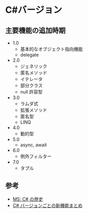 # C#バージョン

## 主要機能の追加時期

- 1.0
  - 基本的なオブジェクト指向機能
  - delegate
- 2.0
  - ジェネリック
  - 匿名メソッド
  - イテレータ
  - 部分クラス
  - null 許容型
- 3.0
  - ラムダ式
  - 拡張メソッド
  - 匿名型
  - LINQ
- 4.0
  - 動的型
- 5.0
  - async, await
- 6.0
  - 例外フィルター
- 7.0
  - タプル

## 参考

- [MS: C# の歴史](https://learn.microsoft.com/ja-jp/dotnet/csharp/whats-new/csharp-version-history)
- [C# バージョンごとの新機能まとめ](https://soft-rime.com/post-19189/)
